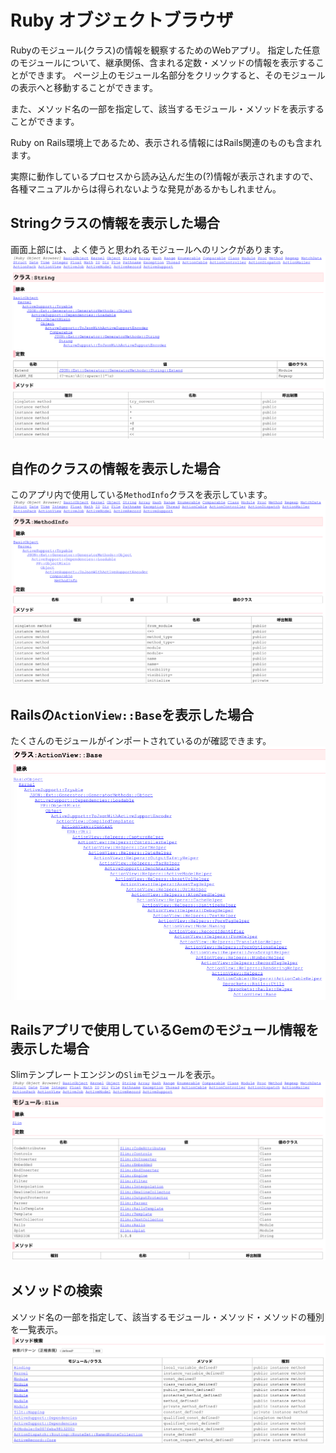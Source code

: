 # Ruby オブジェクトブラウザ

Rubyのモジュール(クラス)の情報を観察するためのWebアプリ。
指定した任意のモジュールについて、継承関係、含まれる定数・メソッドの情報を表示することができます。
ページ上のモジュール名部分をクリックすると、そのモジュールの表示へと移動することができます。

また、メソッド名の一部を指定して、該当するモジュール・メソッドを表示することができます。

Ruby on Rails環境上であるため、表示される情報にはRails関連のものも含まれます。

実際に動作しているプロセスから読み込んだ生の(?)情報が表示されますので、
各種マニュアルからは得られないような発見があるかもしれません。

## Stringクラスの情報を表示した場合

画面上部には、よく使うと思われるモジュールへのリンクがあります。
![string](01_string.png)

## 自作のクラスの情報を表示した場合

このアプリ内で使用している`MethodInfo`クラスを表示しています。
![methodinfo](02_method_info.png)

## Railsの`ActionView::Base`を表示した場合

たくさんのモジュールがインポートされているのが確認できます。
![actionview](03_actionview_base.png)

## Railsアプリで使用しているGemのモジュール情報を表示した場合

Slimテンプレートエンジンの`Slim`モジュールを表示。
![slim](04_slim.png)

## メソッドの検索

メソッド名の一部を指定して、該当するモジュール・メソッド・メソッドの種別を一覧表示。
![slim](05_method_search.png)
